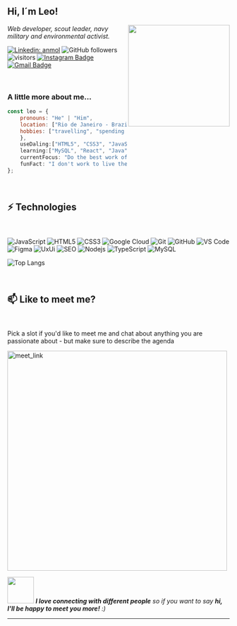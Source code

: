 <h2> Hi, I´m Leo!</h2>
<img align='right' src="https://media.giphy.com/media/M9gbBd9nbDrOTu1Mqx/giphy.gif" width="230">
<p><em>Web developer, scout leader, navy military and environmental activist.</em></p>


[![Linkedin: anmol](https://img.shields.io/badge/-LeonardoAvila-blue?style=flat-square&logo=Linkedin&logoColor=white&link=https://www.linkedin.com/in/leonardo-avila138/-p-singh/)](https://www.linkedin.com/in/leonardo-avila138/)
![GitHub followers](https://img.shields.io/github/followers/1leonardoavila?label=Follow&style=social)
![visitors](https://visitor-badge.glitch.me/badge?page_id=1leonardoavila&left_color=green&right_color=red)
[![Instagram Badge](https://img.shields.io/badge/-lleonardoavila-purple?style=flat-square&logo=instagram&logoColor=white&link=https://instagram.com/lleonardoavila/)](https://instagram.com/lleonardoavila)
[![Gmail Badge](https://img.shields.io/badge/-leonardoavila138@gmail.com-c14438?style=flat-square&logo=Gmail&logoColor=white&link=mailto:leonardoavila138@gmail.com)](mailto:leonardoavila138@gmail.com)


<!--about me-->
<br>

###  A little more about me...  

```javascript
const leo = {
    pronouns: "He" | "Him",
    location: ["Rio de Janeiro - Brazil"],
    hobbies: ["travelling", "spending time with family and friends", "meeting new people and cultures"],
    },
    useDaling:["HTML5", "CSS3", "JavaScript","Git","VScode"],
    learning:["MySQL", "React", "Java", "NodeJS", "Phyton", "C++", "Bootstrap"],
    currentFocus: "Do the best work of my life", 
    funFact: "I don't work to live the future, I live the present while I work"
};
```
<!--skills-->
<br>

## ⚡ Technologies
<br>

![JavaScript](https://img.shields.io/badge/-JavaScript-black?style=flat-square&logo=javascript)
![HTML5](https://img.shields.io/badge/-HTML5-E34F26?style=flat-square&logo=html5&logoColor=white)
![CSS3](https://img.shields.io/badge/-CSS3-1572B6?style=flat-square&logo=css3)
![Google Cloud](https://img.shields.io/badge/Google%20Cloud-black?style=flat-square&logo=google-cloud)
![Git](https://img.shields.io/badge/-Git-black?style=flat-square&logo=git)
![GitHub](https://img.shields.io/badge/-GitHub-181717?style=flat-square&logo=github)
![VS Code](https://img.shields.io/badge/-VS%20Code-007ACC?style=plastic&logo=visual-studio-code)
![Figma](https://img.shields.io/badge/-Figma-blasck?style=plastic&logo=Figma)
![UxUi](https://img.shields.io/badge/-UX/UI-E10098?style=plastic&logo=)
![SEO](https://img.shields.io/badge/-SEO-E34F26?style=plastic&logo=)
![Nodejs](https://img.shields.io/badge/-Nodejs-black?style=flat-square&logo=Node.js)
![TypeScript](https://img.shields.io/badge/-TypeScript-007ACC?style=flat-square&logo=typescript)
![MySQL](https://img.shields.io/badge/-MySQL-black?style=flat-square&logo=mysql)


![Top Langs](https://github-readme-stats.vercel.app/api/top-langs/?username=1leonardoavila&hide=TeX&layout=compact)

<br>

<!--meetings-->

## 📫 Like to meet me?
<br>

Pick a slot if you'd like to meet me and chat about anything you are passionate about - but make sure to describe the agenda

<a href="https://calendly.com/anmol098/30min" target="_blank"><img width="498" alt="meet_link" src="https://user-images.githubusercontent.com/15426564/144297439-f530f383-e73e-41e0-9914-a9b7d3f432e5.png"></a>

<!--footer-->
<img src="https://media.giphy.com/media/LnQjpWaON8nhr21vNW/giphy.gif" width="60"> <em><b>I love connecting with different people</b> so if you want to say <b>hi, I'll be happy to meet you more!</b> :)</em>

--------------------------------------------------



